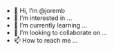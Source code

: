 - 👋 Hi, I’m @joremb
- 👀 I’m interested in ...
- 🌱 I’m currently learning ...
- 💞️ I’m looking to collaborate on ...
- 📫 How to reach me ...

<!---
joremb/joremb is a ✨ special ✨ repository because its `README.md` (this file) appears on your GitHub profile.
You can click the Preview link to take a look at your changes.
--->
